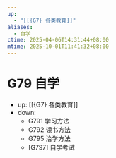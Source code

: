 ```yaml
---
up:
  - "[[{G7} 各类教育]]"
aliases:
  - 自学
ctime: 2025-04-06T14:31:44+08:00
mtime: 2025-10-01T11:41:32+08:00
---
```


# G79 自学

- up: [[{G7} 各类教育]]
- down:	
	- G791 学习方法
	- G792 读书方法
	- G795 治学方法
	- [G797] 自学考试
	
